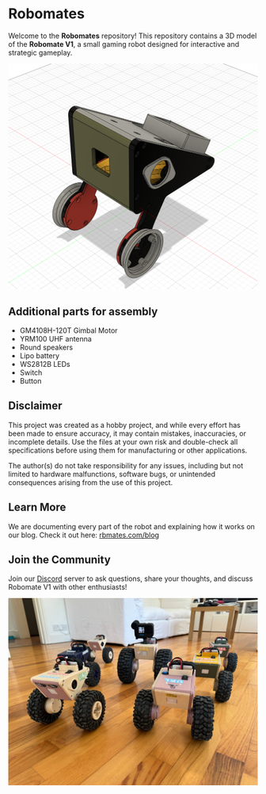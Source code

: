 # Robomates

Welcome to the **Robomates** repository! This repository contains a 3D model of the **Robomate V1**, a small gaming robot designed for interactive and strategic gameplay.

![Robomate V1 CAD](https://github.com/art-rbmates/robomates/blob/main/Robomate%20V1/robomates_v1_cad.png)

## Additional parts for assembly

- GM4108H-120T Gimbal Motor
- YRM100 UHF antenna
- Round speakers
- Lipo battery
- WS2812B LEDs
- Switch
- Button

## Disclaimer

This project was created as a hobby project, and while every effort has been made to ensure accuracy, it may contain mistakes, inaccuracies, or incomplete details. Use the files at your own risk and double-check all specifications before using them for manufacturing or other applications.

The author(s) do not take responsibility for any issues, including but not limited to hardware malfunctions, software bugs, or unintended consequences arising from the use of this project.

## Learn More

We are documenting every part of the robot and explaining how it works on our blog. Check it out here: [rbmates.com/blog](https://rbmates.com/blog)

## Join the Community

Join our [Discord](https://discord.gg/uSednKAp4G) server to ask questions, share your thoughts, and discuss Robomate V1 with other enthusiasts!

![Robomate V1 All](https://github.com/art-rbmates/robomates/blob/main/Robomate%20V1/robomates_v1_all.JPG)
